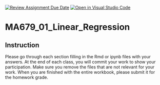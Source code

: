 [![Review Assignment Due Date](https://classroom.github.com/assets/deadline-readme-button-24ddc0f5d75046c5622901739e7c5dd533143b0c8e959d652212380cedb1ea36.svg)](https://classroom.github.com/a/BZ_lZVsb)
[![Open in Visual Studio Code](https://classroom.github.com/assets/open-in-vscode-718a45dd9cf7e7f842a935f5ebbe5719a5e09af4491e668f4dbf3b35d5cca122.svg)](https://classroom.github.com/online_ide?assignment_repo_id=13509071&assignment_repo_type=AssignmentRepo)
# MA679_01_Linear_Regression

## Instruction

Please go through each section filling in the Rmd or ipynb files with your answers.
At the end of each class, you will commit your work to show your participation.
Make sure you remove the files that are not relevant for your work.
When you are finished with the entire workbook, please submit it for the homework grade.